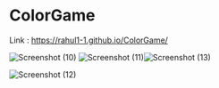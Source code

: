 # ColorGame
Link : https://rahul1-1.github.io/ColorGame/

![Screenshot (10)](https://user-images.githubusercontent.com/68332209/130976173-35e80b90-bc35-4baa-8691-c3f309160df6.png)
![Screenshot (11)](https://user-images.githubusercontent.com/68332209/130976201-ccf7e9dc-b89f-4d66-aa1f-4478bf3dcc89.png)![Screenshot (13)](https://user-images.githubusercontent.com/68332209/130976223-8c254ee7-6087-4c1f-a126-04986996a5d0.png)

![Screenshot (12)](https://user-images.githubusercontent.com/68332209/130976210-70c431a5-d9fa-4488-88ba-7bac7a781bf5.png)
